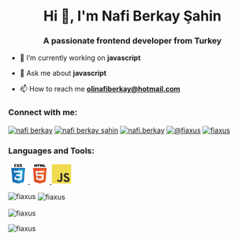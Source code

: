 <h1 align="center">Hi 👋, I'm Nafi Berkay Şahin</h1>
<h3 align="center">A passionate frontend developer from Turkey</h3>


- 🔭 I’m currently working on **javascript**

- 💬 Ask me about **javascript**

- 📫 How to reach me **olinafiberkay@hotmail.com**

<h3 align="left">Connect with me:</h3>
<p align="left">
<a href="https://codepen.io/nafi berkay" target="blank"><img align="center" src="https://raw.githubusercontent.com/rahuldkjain/github-profile-readme-generator/master/src/images/icons/Social/codepen.svg" alt="nafi berkay" height="30" width="40" /></a>
<a href="https://linkedin.com/in/nafi berkay şahin" target="blank"><img align="center" src="https://raw.githubusercontent.com/rahuldkjain/github-profile-readme-generator/master/src/images/icons/Social/linked-in-alt.svg" alt="nafi berkay şahin" height="30" width="40" /></a>
<a href="https://instagram.com/nafi.berkay" target="blank"><img align="center" src="https://raw.githubusercontent.com/rahuldkjain/github-profile-readme-generator/master/src/images/icons/Social/instagram.svg" alt="nafi.berkay" height="30" width="40" /></a>
<a href="https://medium.com/@fiaxus" target="blank"><img align="center" src="https://raw.githubusercontent.com/rahuldkjain/github-profile-readme-generator/master/src/images/icons/Social/medium.svg" alt="@fiaxus" height="30" width="40" /></a>
<a href="https://www.leetcode.com/fiaxus" target="blank"><img align="center" src="https://raw.githubusercontent.com/rahuldkjain/github-profile-readme-generator/master/src/images/icons/Social/leet-code.svg" alt="fiaxus" height="30" width="40" /></a>
</p>

<h3 align="left">Languages and Tools:</h3>
<p align="left"> <a href="https://www.w3schools.com/css/" target="_blank" rel="noreferrer"> <img src="https://raw.githubusercontent.com/devicons/devicon/master/icons/css3/css3-original-wordmark.svg" alt="css3" width="40" height="40"/> </a> <a href="https://www.w3.org/html/" target="_blank" rel="noreferrer"> <img src="https://raw.githubusercontent.com/devicons/devicon/master/icons/html5/html5-original-wordmark.svg" alt="html5" width="40" height="40"/> </a> <a href="https://developer.mozilla.org/en-US/docs/Web/JavaScript" target="_blank" rel="noreferrer"> <img src="https://raw.githubusercontent.com/devicons/devicon/master/icons/javascript/javascript-original.svg" alt="javascript" width="40" height="40"/> </a> </p>

<p><img align="left" src="https://github-readme-stats.vercel.app/api/top-langs?username=fiaxus&show_icons=true&locale=en&layout=compact" alt="fiaxus" /></p>

<p>&nbsp;<img align="center" src="https://github-readme-stats.vercel.app/api?username=fiaxus&show_icons=true&locale=en" alt="fiaxus" /></p>

<p><img align="center" src="https://github-readme-streak-stats.herokuapp.com/?user=fiaxus&" alt="fiaxus" /></p>

<p align="left"> <img src="https://komarev.com/ghpvc/?username=fiaxus&label=Profile%20views&color=0e75b6&style=flat" alt="fiaxus" /> </p>

